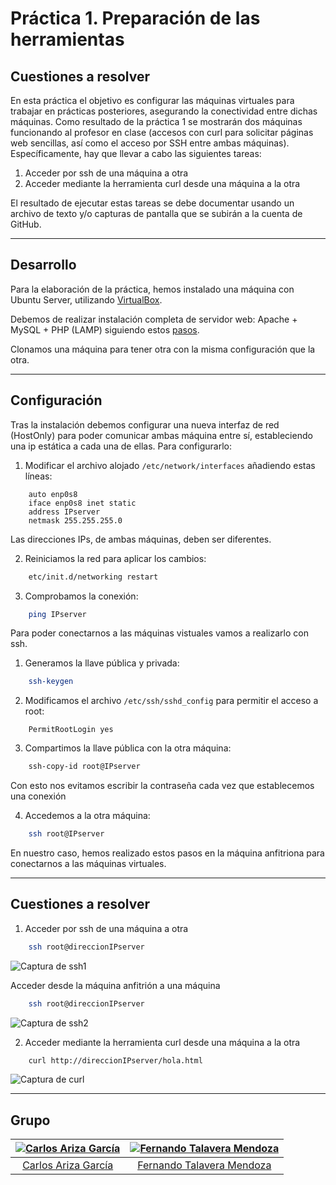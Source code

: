 # Práctica 1. Preparación de las herramientas

## Cuestiones a resolver

En esta práctica el objetivo es configurar las máquinas virtuales para trabajar en prácticas posteriores, asegurando la conectividad entre dichas máquinas.
Como resultado de la práctica 1 se mostrarán dos máquinas funcionando al profesor en clase (accesos con curl para solicitar páginas web sencillas, así como el
acceso por SSH entre ambas máquinas).
Específicamente, hay que llevar a cabo las siguientes tareas:

1. Acceder por ssh de una máquina a otra
2. Acceder mediante la herramienta curl desde una máquina a la otra

El resultado de ejecutar estas tareas se debe documentar usando un archivo de texto y/o capturas de pantalla que se subirán a la cuenta de GitHub.

- - -

## Desarrollo

Para la elaboración de la práctica, hemos instalado una máquina con Ubuntu Server, utilizando [VirtualBox](https://www.virtualbox.org).

Debemos de realizar instalación completa de servidor web: Apache + MySQL + PHP (LAMP) siguiendo estos [pasos](http://www.ubuntugeek.com/step-by-step-ubuntu-12-04-precise-lamp-server-setup.html).

Clonamos una máquina para tener otra con la misma configuración que la otra.

- - -

## Configuración

Tras la instalación debemos configurar una nueva interfaz de red (HostOnly) para poder comunicar ambas máquina entre sí, estableciendo una ip estática a cada una de ellas. Para configurarlo:

1. Modificar el archivo alojado `/etc/network/interfaces` añadiendo estas líneas:

```script
    auto enp0s8
    iface enp0s8 inet static
    address IPserver
    netmask 255.255.255.0
```

Las direcciones IPs, de ambas máquinas, deben ser diferentes.

2. Reiniciamos la red para aplicar los cambios:

```bash
    etc/init.d/networking restart
```

3. Comprobamos la conexión:

```bash
    ping IPserver
```

Para poder conectarnos a las máquinas vistuales vamos a realizarlo con ssh.

1. Generamos la llave pública y privada:

```bash
    ssh-keygen
```

2. Modificamos el archivo `/etc/ssh/sshd_config` para permitir el acceso a root:

```script
    PermitRootLogin yes
```

3. Compartimos la llave pública con la otra máquina:

```bash
    ssh-copy-id root@IPserver
```

Con esto nos evitamos escribir la contraseña cada vez que establecemos una conexión

4. Accedemos a la otra máquina:

```bash
    ssh root@IPserver
```

En nuestro caso, hemos realizado estos pasos en la máquina anfitriona para conectarnos a las máquinas virtuales.

- - -

## Cuestiones a resolver

1. Acceder por ssh de una máquina a otra

```bash
    ssh root@direccionIPserver
```

![Captura de ssh1](./imagenes/CapturaSSH2.PNG)

Acceder desde la máquina anfitrión a una máquina

```bash
    ssh root@direccionIPserver
```

![Captura de ssh2](./imagenes/CapturaSSH1.PNG)

2. Acceder mediante la herramienta curl desde una máquina a la otra

```bash
    curl http://direccionIPserver/hola.html
```

![Captura de curl](./imagenes/CapturaCurl.PNG)

- - -

## Grupo

| [![Carlos Ariza García](https://github.com/AGCarlos.png?size=100)](https://github.com/AGCarlos) | [![Fernando Talavera Mendoza](https://github.com/Thejokeri.png?size=100)](https://github.com/Thejokeri) |
| :---: | :---: |
| [Carlos Ariza García](https://github.com/AGCarlos) | [Fernando Talavera Mendoza](https://github.com/Thejokeri) |
